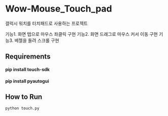 # Wow-Mouse_Touch_pad

갤럭시 워치를 터치패드로 사용하는 프로젝트

기능1. 화면 탭으로 마우스 좌클릭 구현
기능2. 화면 드래그로 마우스 커서 이동 구현
기능3. 베젤을 돌려 스크롤 구현

## Requirements
#### pip install touch-sdk
#### pip install pyautogui

## How to Run
```
python touch.py
```



